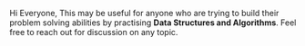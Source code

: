 Hi Everyone, This may be useful for anyone who are trying to build their problem solving abilities by practising **Data Structures and Algorithms**. Feel free to reach out for discussion on any topic.
